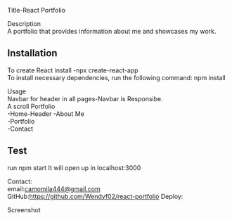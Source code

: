 Title-React Portfolio

Description      
A portfolio that provides information about me and showcases my work.


## Installation
  To create React install -npx create-react-app    
  To install necessary dependencies, run the following command:
   npm install  
  

Usage       
Navbar for header in all pages-Navbar is Responsibe.       
A scroll Portfolio   
-Home-Header 
-About Me      
-Portfolio   
-Contact   
   

 ## Test
  run npm start 
  It will open up in localhost:3000 

Contact:   
email:camomila444@gmail.com   
GitHub:https://github.com/Wendyf02/react-portfolio
Deploy:     


Screenshot    
<!-- ![GitHub](assets/images/portfolio1.png)        -->
<!-- ![GitHub](assets/images/portfolio2.png)   
![GitHub](assets/images/resume.png)    -->

